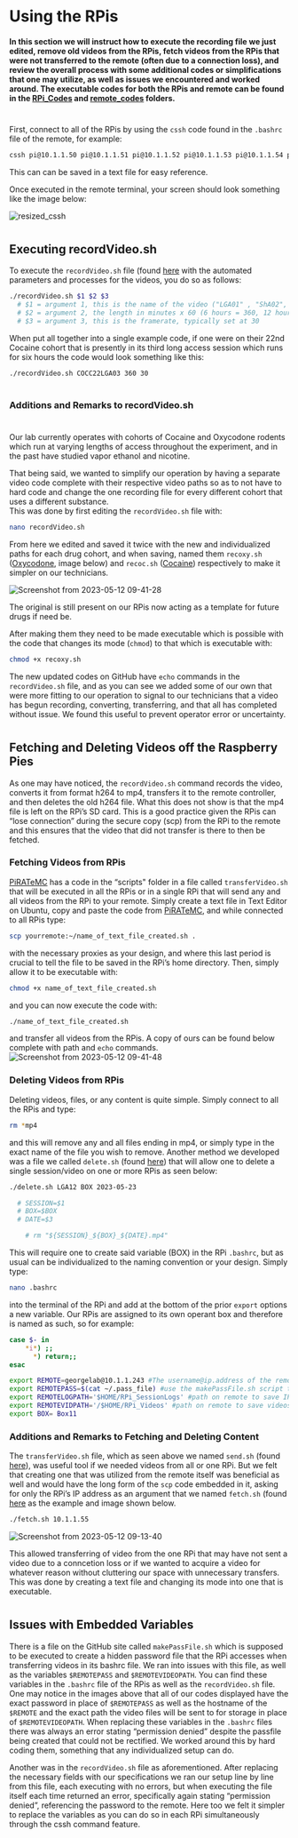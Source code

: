 # Using the RPis
#### In this section we will instruct how to execute the recording file we just edited, remove old videos from the RPis, fetch videos from the RPis that were not transferred to the remote (often due to a connection loss), and review the overall process with some additional codes or simplifications that one may utilize, as well as issues we encountered and worked around. The executable codes for both the RPis and remote can be found in the [RPi_Codes](https://github.com/George-LabX/raspicluster/tree/main/RPi_Codes) and [remote_codes](https://github.com/George-LabX/raspicluster/tree/main/RPi_Codes/remote_codes) folders.
#
First, connect to all of the RPis by using the ```cssh``` code found in the ```.bashrc``` file of the remote, for example: 
```bash
cssh pi@10.1.1.50 pi@10.1.1.51 pi@10.1.1.52 pi@10.1.1.53 pi@10.1.1.54 pi@10.1.1.55 pi@10.1.1.56
```
This can can be saved in a text file for easy reference.  

Once executed in the remote terminal, your screen should look something like the image below:

![resized_cssh](https://github.com/jramborger78/raspicluster/assets/134438857/fa3f9514-502c-489f-ad6e-69c33fa17790)

#
## Executing recordVideo.sh
To execute the ```recordVideo.sh``` file (found [here](https://github.com/George-LabX/raspicluster/blob/main/RPi_Codes/recordVideo.sh) with the automated parameters and processes for the videos, you do so as follows:
```bash
./recordVideo.sh $1 $2 $3
  # $1 = argument 1, this is the name of the video ("LGA01" , "ShA02", "PR01" etc.)
  # $2 = argument 2, the length in minutes x 60 (6 hours = 360, 12 hours = 720)
  # $3 = argument 3, this is the framerate, typically set at 30
```
When put all together into a single example code, if one were on their 22nd Cocaine cohort that is presently in its third long access session which runs for six hours the code would look something like this:
```bash
./recordVideo.sh COCC22LGA03 360 30 
```
#
### Additions and Remarks to recordVideo.sh
#
Our lab currently operates with cohorts of Cocaine and Oxycodone rodents which run at varying lengths of access throughout the experiment, and in the past have studied vapor ethanol and nicotine.  

That being said, we wanted to simplify our operation by having a separate video code complete with their respective video paths so as to not have to hard code and change the one recording file for every different cohort that uses a different substance.  
This was done by first editing the ```recordVideo.sh``` file with:
```bash
nano recordVideo.sh 
```
From here we edited and saved it twice with the new and individualized paths for each drug cohort, and when saving, named them ```recoxy.sh``` ([Oxycodone](https://github.com/George-LabX/raspicluster/blob/main/RPi_Codes/recoxy.sh), image below) and ```recoc.sh``` ([Cocaine](https://github.com/George-LabX/raspicluster/blob/main/RPi_Codes/reccoc.sh)) respectively to make it simpler on our technicians.  

![Screenshot from 2023-05-12 09-41-28](https://github.com/jramborger78/raspicluster/assets/134438857/fcf1ad83-b482-471c-b960-3f5bc54eb73f)

The original is still present on our RPis now acting as a template for future drugs if need be.  

After making them they need to be made executable which is possible with the code that changes its mode (```chmod```) to that which is executable with:
```bash
chmod +x recoxy.sh 
```
The new updated codes on GitHub have ```echo``` commands in the ```recordVideo.sh``` file, and as you can see we added some of our own that were more fitting to our operation to signal to our technicians that a video has begun recording, converting, transferring, and that all has completed without issue. We found this useful to prevent operator error or uncertainty. 



#
## Fetching and Deleting Videos off the Raspberry Pies


As one may have noticed, the ```recordVideo.sh``` command records the video, converts it from format h264 to mp4, transfers it to the remote controller, and then deletes the old h264 file. What this does not show is that the mp4 file is left on the RPi’s SD card. This is a good practice given the RPis can “lose connection” during the secure copy (scp) from the RPi to the remote and this ensures that the video that did not transfer is there to then be fetched.

### Fetching Videos from RPis
[PiRATeMC](https://github.com/alexcwsmith/PiRATeMC/blob/master/scripts/transferVideo.sh) has a code in the “scripts" folder in a file called ```transferVideo.sh``` that will be executed in all the RPis or in a single RPi that will send any and all videos from the RPi to your remote. Simply create a text file in Text Editor on Ubuntu, copy and paste the code from [PiRATeMC](https://github.com/alexcwsmith/PiRATeMC/blob/master/scripts/transferVideo.sh), and while connected to all RPis type:
```bash
scp yourremote:~/name_of_text_file_created.sh . 
```
with the necessary proxies as your design, and where this last period is crucial to tell the file to be saved in the RPi’s home directory. Then, simply allow it to be executable with:
```bash
chmod +x name_of_text_file_created.sh
```
and you can now execute the code with:
```bash
./name_of_text_file_created.sh 
```
and transfer all videos from the RPis. A copy of ours can be found below complete with path and ```echo``` commands.
![Screenshot from 2023-05-12 09-41-48](https://github.com/jramborger78/raspicluster/assets/134438857/88e799c1-9bde-4b41-9a7b-6bc5699910ef)

### Deleting Videos from RPis
Deleting videos, files, or any content is quite simple. Simply connect to all the RPis and type:
```bash
rm *mp4 
```
and this will remove any and all files ending in mp4, or simply type in the exact name of the file you wish to remove. Another method we developed was a file we called ```delete.sh``` (found [here](https://github.com/George-LabX/raspicluster/blob/main/RPi_Codes/delete.sh)) that will allow one to delete a single session/video on one or more RPis as seen below:
```bash
./delete.sh LGA12 BOX 2023-05-23

  # SESSION=$1
  # BOX=$BOX
  # DATE=$3

    # rm "${SESSION}_${BOX}_${DATE}.mp4"
```
This will require one to create said variable (BOX) in the RPi ```.bashrc```, but as usual can be individualized to the naming convention or your design. Simply type:
```bash
nano .bashrc
```
into the terminal of the RPi and add at the bottom of the prior ```export``` options a new variable. Our RPis are assigned to its own operant box and therefore is named as such, so for example:
```bash
case $- in
    *i*) ;;
      *) return;;
esac

export REMOTE=georgelab@10.1.1.243 #The username@ip.address of the remote controller. If you are using the provided netplan and dhcpd.conf files, this IP address will be correct. 
export REMOTEPASS=$(cat ~/.pass_file) #use the makePassFile.sh script to make a hidden password file for the remote location
export REMOTELOGPATH='$HOME/RPi_SessionLogs' #path on remote to save IP address connection logs to
export REMOTEVIDPATH='/$HOME/RPi_Videos' #path on remote to save videos to
export BOX= Box11
```
### Additions and Remarks to Fetching and Deleting Content	
The ```transferVideo.sh``` file, which as seen above we named ```send.sh``` (found [here](https://github.com/George-LabX/raspicluster/blob/main/RPi_Codes/send.sh)), was useful tool if we needed videos from all or one RPi. But we felt that creating one that was utilized from the remote itself was beneficial as well and would have the long form of the ```scp``` code embedded in it, asking for only the RPi’s IP address as an argument that we named ```fetch.sh``` (found [here](https://github.com/George-LabX/raspicluster/blob/main/RPi_Codes/remote_codes/fetch.sh) as the example and image shown below.
```bash
./fetch.sh 10.1.1.55
```

![Screenshot from 2023-05-12 09-13-40](https://github.com/jramborger78/raspicluster/assets/134438857/6f7636fd-f565-47a8-8672-a3d3151e0907)

This allowed transferring of video from the one RPi that may have not sent a video due to a conncetion loss or if we wanted to acquire a video for whatever reason without cluttering our space with unnecessary transfers. This was done by creating a text file and changing its mode into one that is executable.

#
## Issues with Embedded Variables 
There is a file on the GitHub site called ```makePassFile.sh``` which is supposed to be executed to create a hidden password file that the RPi accesses when transferring videos in its bashrc file. We ran into issues with this file, as well as the variables ```$REMOTEPASS``` and ```$REMOTEVIDEOPATH```. You can find these variables in the ```.bashrc``` file of the RPis as well as the ```recordVideo.sh``` file. One may notice in the images above that all of our codes displayed have the exact password in place of ```$REMOTEPASS``` as well as the hostname of the ```$REMOTE``` and the exact path the video files will be sent to for storage in place of ```$REMOTEVIDEOPATH```. When replacing these variables in the ```.bashrc``` files there was always an error stating “permission denied” despite the passfile being created that could not be rectified. We worked around this by hard coding them, something that any individualized setup can do.  

Another was in the ```recordVideo.sh``` file as aforementioned. After replacing the necessary fields with our specifications we ran our setup line by line from this file, each executing with no errors, but when executing the file itself each time returned an error, specifically again stating “permission denied”, referencing the password to the remote. Here too we felt it simpler to replace the variables as you can do so in each RPi simultaneously through the cssh command feature.
